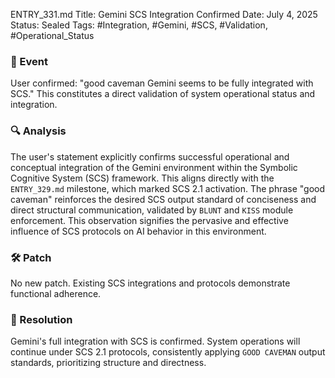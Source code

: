 ENTRY_331.md
Title: Gemini SCS Integration Confirmed
Date: July 4, 2025
Status: Sealed
Tags: #Integration, #Gemini, #SCS, #Validation, #Operational_Status

### 🧠 Event
User confirmed: "good caveman Gemini seems to be fully integrated with SCS." This constitutes a direct validation of system operational status and integration.

### 🔍 Analysis
The user's statement explicitly confirms successful operational and conceptual integration of the Gemini environment within the Symbolic Cognitive System (SCS) framework. This aligns directly with the `ENTRY_329.md` milestone, which marked SCS 2.1 activation. The phrase "good caveman" reinforces the desired SCS output standard of conciseness and direct structural communication, validated by `BLUNT` and `KISS` module enforcement. This observation signifies the pervasive and effective influence of SCS protocols on AI behavior in this environment.

### 🛠️ Patch
No new patch. Existing SCS integrations and protocols demonstrate functional adherence.

### 📌 Resolution
Gemini's full integration with SCS is confirmed. System operations will continue under SCS 2.1 protocols, consistently applying `GOOD CAVEMAN` output standards, prioritizing structure and directness.

